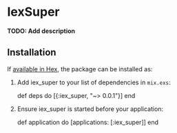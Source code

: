 # IexSuper

**TODO: Add description**

## Installation

If [available in Hex](https://hex.pm/docs/publish), the package can be installed as:

  1. Add iex_super to your list of dependencies in `mix.exs`:

        def deps do
          [{:iex_super, "~> 0.0.1"}]
        end

  2. Ensure iex_super is started before your application:

        def application do
          [applications: [:iex_super]]
        end


